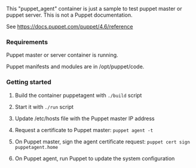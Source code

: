 This "puppet_agent" container is just a sample to test puppet master or puppet server.
This is not a Puppet documentation.

See https://docs.puppet.com/puppet/4.6/reference


### Requirements

Puppet master or server container is running.

Puppet manifests and modules are in /opt/puppet/code.


### Getting started

1. Build the container puppetagent with `./build` script

2. Start it with `./run` script

3. Update /etc/hosts file with the Puppet master IP address

4. Request a certificate to Puppet master: `puppet agent -t`

4. On Puppet master, sign the agent certificate request: `puppet cert sign puppetagent.home`

5. On Puppet agent, run Puppet to update the system configuration

